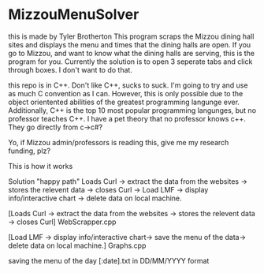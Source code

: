 # MizzouMenuSolver
this is made by Tyler Brotherton
This program scraps the Mizzou dining hall sites and displays the menu and times that the dining halls are open. If you go to Mizzou, and want to know what the dining halls are serving, this is the program for you. 
Currently the solution is to open 3 seperate tabs and click through boxes. I don't want to do that.

this repo is in C++. Don't like C++, sucks to suck. I'm going to try and use as much C convention as I can. 
However, this is only possible due to the object orientented abilities of the greatest programming langunge ever.
Additionally, C++ is the top 10 most popular programming langunges, but no professor teaches C++.
I have a pet theory that no professor knows c++. They go directly from c->c#?

Yo, if Mizzou admin/professors is reading this, give me my research funding, plz?


This is how it works

Solution "happy path"
Loads Curl -> extract the data from the websites -> stores the relevent data -> closes Curl -> Load LMF -> display info/interactive chart -> delete data on local machine.


[Loads Curl -> extract the data from the websites -> stores the relevent data -> closes Curl] WebScrapper.cpp

 [Load LMF -> display info/interactive chart-> save the menu of the data-> delete data on local machine.] Graphs.cpp

 saving  the menu of the day
 [:date].txt   in DD/MM/YYYY format
